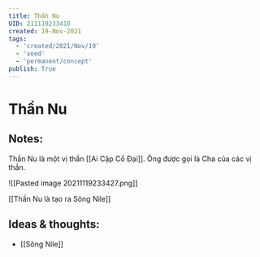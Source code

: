 ```yaml
---
title: Thần Nu
UID: 211119233418
created: 19-Nov-2021
tags:
  - 'created/2021/Nov/19'
  - 'seed'
  - 'permanent/concept'
publish: True
---
```

# Thần Nu

## Notes:
Thần Nu là một vị thần [[Ai Cập Cổ Đại]]. Ông được gọi là Cha của các vị thần.

![[Pasted image 20211119233427.png]]

[[Thần Nu là tạo ra Sông Nile]]

## Ideas & thoughts:
- [[Sông Nile]]

